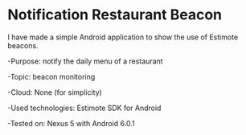 # Notification Restaurant Beacon

I have made a simple Android application to show the use of Estimote beacons.

-Purpose: notify the daily menu of a restaurant

-Topic: beacon monitoring

-Cloud: None (for simplicity)

-Used technologies: Estimote SDK for Android

-Tested on: Nexus 5 with Android 6.0.1
